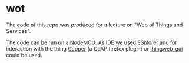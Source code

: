 # wot
The code of this repo was produced for a lecture on "Web of Things and Services".

The code can be run on a [NodeMCU](https://github.com/nodemcu/nodemcu-firmware). As IDE we used [ESplorer](https://github.com/4refr0nt/ESPlorer) and for interaction with the thing [Copper](https://addons.mozilla.org/de/firefox/addon/copper-270430/) (a CoAP firefox plugin) or [thingweb-gui](https://github.com/thingweb/thingweb-gui) could be used.
